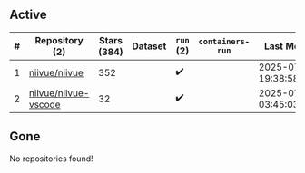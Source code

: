 ## Active
| # | Repository (2) | Stars (384) | Dataset | `run` (2) | `containers-run` | Last Modified |
| --- | --- | --- | --- | --- | --- | --- |
| 1 | [niivue/niivue](https://github.com/niivue/niivue) | 352 |  | :heavy_check_mark: |  | 2025-07-08 19:38:58+00:00 |
| 2 | [niivue/niivue-vscode](https://github.com/niivue/niivue-vscode) | 32 |  | :heavy_check_mark: |  | 2025-07-02 03:45:03+00:00 |

## Gone
No repositories found!
